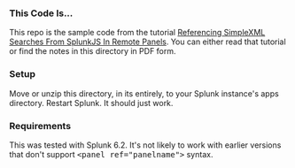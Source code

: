 ### This Code Is...

This repo is the sample code from the tutorial
[Referencing SimpleXML Searches From SplunkJS In Remote Panels](http://www.elfsternberg.com/2015/09/06/splunkjs-simplexml-panels/).
You can either read that tutorial or find the notes in this directory in
PDF form.

### Setup

Move or unzip this directory, in its entirely, to your Splunk
instance's apps directory.  Restart Splunk.  It should just work.

### Requirements

This was tested with Splunk 6.2.  It's not likely to work with earlier
versions that don't support <kbd>&lt;panel&nbsp;ref="panelname"&gt;</kbd> syntax.

